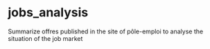 # jobs_analysis
Summarize offres published in the site of pôle-emploi to analyse the situation of the job market
